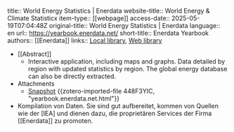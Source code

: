 title:: World Energy Statistics | Enerdata
website-title:: World Energy & Climate Statisticx
item-type:: [[webpage]]
access-date:: 2025-05-19T07:04:48Z
original-title:: World Energy Statistics | Enerdata
language:: en
url:: https://yearbook.enerdata.net/
short-title:: Enerdata Yearbook
authors:: [[Enerdata]]
links:: [Local library](zotero://select/library/items/U8W6MH7U), [Web library](https://www.zotero.org/users/46463/items/U8W6MH7U)

- [[Abstract]]
	- Interactive application, including maps and graphs. Data detailed by region with updated statistics by region. The global energy database can also be directly extracted.
- Attachments
	- [Snapshot](https://yearbook.enerdata.net/) {{zotero-imported-file 448F3YIC, "yearbook.enerdata.net.html"}}
- Kompilation von Daten. Sie sind gut aufbereitet, kommen von Quellen wie der [IEA] und dienen dazu, die proprietären Services der Firma [[Enerdata]] zu promoten.